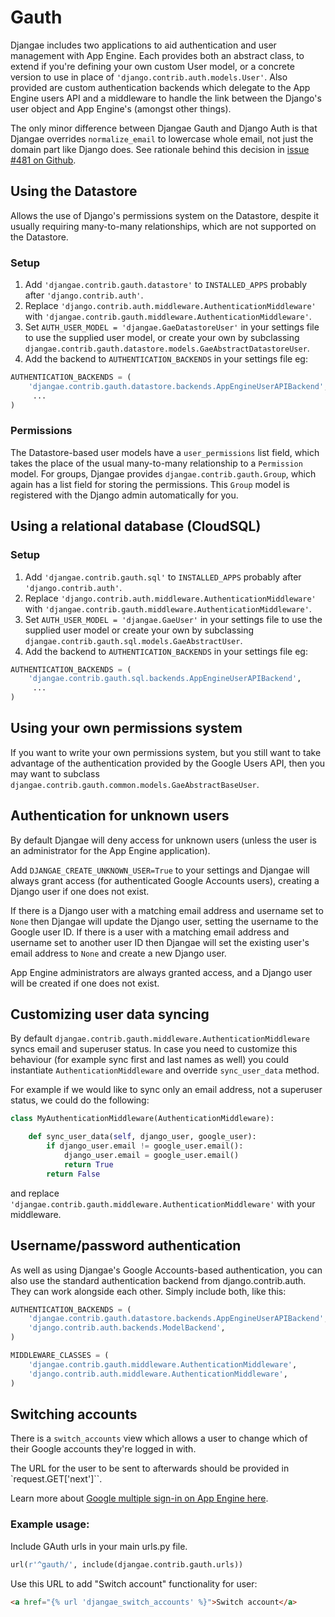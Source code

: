 # Gauth

Djangae includes two applications to aid authentication and user management with
App Engine. Each provides both an abstract class, to extend if you're defining your own custom User model, or a concrete version to use in place of `'django.contrib.auth.models.User'`.  Also provided are custom authentication backends which delegate to the App Engine users API and a middleware to handle the link between the Django's user object and App Engine's (amongst other things).

The only minor difference between Djangae Gauth and Django Auth is that Djangae overrides `normalize_email` to lowercase whole email, not just the domain part like Django does. See rationale behind this decision in [issue #481 on Github](https://github.com/potatolondon/djangae/issues/481).

## Using the Datastore

Allows the use of Django's permissions system on the Datastore, despite it usually requiring many-to-many relationships, which are not supported on the Datastore.

### Setup

1. Add `'djangae.contrib.gauth.datastore'` to `INSTALLED_APPS` probably
after `'django.contrib.auth'`.
2. Replace `'django.contrib.auth.middleware.AuthenticationMiddleware'` with
`'djangae.contrib.gauth.middleware.AuthenticationMiddleware'`.
3. Set `AUTH_USER_MODEL = 'djangae.GaeDatastoreUser'` in your settings file to use the supplied user model, or create your own by subclassing `djangae.contrib.gauth.datastore.models.GaeAbstractDatastoreUser`.
4. Add the backend to `AUTHENTICATION_BACKENDS` in your settings file eg:

```python
AUTHENTICATION_BACKENDS = (
	'djangae.contrib.gauth.datastore.backends.AppEngineUserAPIBackend',
	 ...
)
```

### Permissions

The Datastore-based user models have a `user_permissions` list field, which takes the place of the usual many-to-many relationship to a `Permission` model.  For groups, Djangae provides `djangae.contrib.gauth.Group`, which again has a list field for storing the permissions.  This `Group` model is registered with the Django admin automatically for you.


## Using a relational database (CloudSQL)


### Setup

1. Add `'djangae.contrib.gauth.sql'` to `INSTALLED_APPS` probably
after `'django.contrib.auth'`.
2. Replace `'django.contrib.auth.middleware.AuthenticationMiddleware'` with
`'djangae.contrib.gauth.middleware.AuthenticationMiddleware'`.
3. Set `AUTH_USER_MODEL = 'djangae.GaeUser'` in your settings file to use the supplied user model or create your own by subclassing `djangae.contrib.gauth.sql.models.GaeAbstractUser`.
4. Add the backend to `AUTHENTICATION_BACKENDS` in your settings file eg:

```python
AUTHENTICATION_BACKENDS = (
	'djangae.contrib.gauth.sql.backends.AppEngineUserAPIBackend',
	 ...
)
```


## Using your own permissions system

If you want to write your own permissions system, but you still want to take advantage of the authentication provided by the Google Users API, then you may want to subclass `djangae.contrib.gauth.common.models.GaeAbstractBaseUser`.


## Authentication for unknown users

By default Djangae will deny access for unknown users (unless the user is an administrator for the App Engine application).

Add `DJANGAE_CREATE_UNKNOWN_USER=True` to your settings and Djangae will always grant access (for authenticated Google Accounts users), creating a Django user if one does not exist.

If there is a Django user with a matching email address and username set to `None` then Djangae will update the Django user, setting the username to the Google user ID. If there is a user with a matching email address and username set to another user ID then Djangae will set the existing user's email address to `None` and create a new Django user.

App Engine administrators are always granted access, and a Django user will be created if one does not exist.

## Customizing user data syncing

By default `djangae.contrib.gauth.middleware.AuthenticationMiddleware` syncs email and superuser status. In case you need to customize this behaviour (for example sync first and last names as well) you could instantiate `AuthenticationMiddleware` and override `sync_user_data` method.

For example if we would like to sync only an email address, not a superuser status, we could do the following:

```python
class MyAuthenticationMiddleware(AuthenticationMiddleware):

    def sync_user_data(self, django_user, google_user):
        if django_user.email != google_user.email():
            django_user.email = google_user.email()
            return True
        return False
```

and replace `'djangae.contrib.gauth.middleware.AuthenticationMiddleware'` with your middleware.

## Username/password authentication

As well as using Djangae's Google Accounts-based authentication, you can also use the standard authentication backend from django.contrib.auth.  They can work alongside each other.  Simply include both, like this:

```python
AUTHENTICATION_BACKENDS = (
    'djangae.contrib.gauth.datastore.backends.AppEngineUserAPIBackend',
    'django.contrib.auth.backends.ModelBackend',
)

MIDDLEWARE_CLASSES = (
    'djangae.contrib.gauth.middleware.AuthenticationMiddleware',
    'django.contrib.auth.middleware.AuthenticationMiddleware',
)
```

## Switching accounts

There is a `switch_accounts` view which allows a user to change which of their Google accounts they're logged in with.

The URL for the user to be sent to afterwards should be provided in `request.GET['next']``.

Learn more about [Google multiple sign-in on App Engine here](https://p.ota.to/blog/2014/2/google-multiple-sign-in-on-app-engine/).

### Example usage:

Include GAuth urls in your main urls.py file.

```python
url(r'^gauth/', include(djangae.contrib.gauth.urls))
```

Use this URL to add "Switch account" functionality for user:

```html
<a href="{% url 'djangae_switch_accounts' %}">Switch account</a>
```
